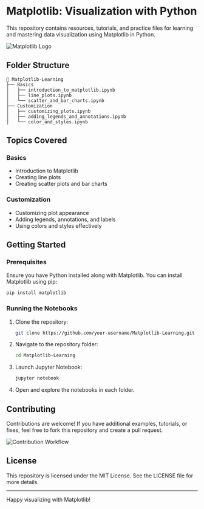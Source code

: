# Matplotlib: Visualization with Python

This repository contains resources, tutorials, and practice files for learning and mastering data visualization using Matplotlib in Python.

![Matplotlib Logo](https://matplotlib.org/_static/logo2_compressed.svg)

## Folder Structure

```
📂 Matplotlib-Learning
├── Basics
│   ├── introduction_to_matplotlib.ipynb
│   ├── line_plots.ipynb
│   └── scatter_and_bar_charts.ipynb
├── Customization
│   ├── customizing_plots.ipynb
│   ├── adding_legends_and_annotations.ipynb
│   └── color_and_styles.ipynb
```

## Topics Covered

### **Basics**
- Introduction to Matplotlib
- Creating line plots
- Creating scatter plots and bar charts

### **Customization**
- Customizing plot appearance
- Adding legends, annotations, and labels
- Using colors and styles effectively


## Getting Started

### Prerequisites

Ensure you have Python installed along with Matplotlib. You can install Matplotlib using pip:

```bash
pip install matplotlib
```

### Running the Notebooks

1. Clone the repository:
   ```bash
   git clone https://github.com/your-username/Matplotlib-Learning.git
   ```

2. Navigate to the repository folder:
   ```bash
   cd Matplotlib-Learning
   ```

3. Launch Jupyter Notebook:
   ```bash
   jupyter notebook
   ```

4. Open and explore the notebooks in each folder.

## Contributing

Contributions are welcome! If you have additional examples, tutorials, or fixes, feel free to fork this repository and create a pull request.

![Contribution Workflow](https://upload.wikimedia.org/wikipedia/commons/3/34/GitHub_Fork_Clone_Workflow.png)

## License

This repository is licensed under the MIT License. See the LICENSE file for more details.

---

Happy visualizing with Matplotlib!

